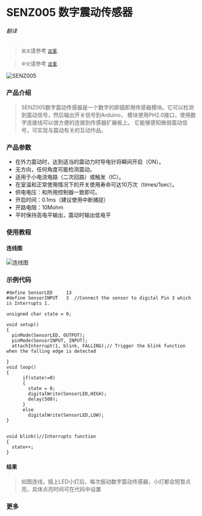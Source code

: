 # SENZ005 数字震动传感器

###### 翻译

> `英文`请参考 [`这里`](https://github.com/FizzyStudio/SENZ005-Digital-Vibration-Sensor/blob/master/README.md).

> `中文`请参考 [`这里`](https://github.com/FizzyStudio/SENZ005-Digital-Vibration-Sensor/blob/master/README_CN.md).

![](https://github.com/FizzyStudio/SENZ005-Digital-Vibration-Sensor/blob/master/pic/SENZ005.jpg "SENZ005") 

### 产品介绍

> SENZ005数字震动传感器是一个数字的即插即用传感器模块。它可以检测到震动信号，然后输出开关信号到Arduino，
> 模块使用PH2.0接口，使用数字连接线可以很方便的连接到传感器扩展板上。
> 它能够感知微弱震动信号，可实现与震动有关的互动作品。

### 产品参数

* 在外力震动时，达到适当的震动力时导电针将瞬间开启（ON）。
* 无方向，任何角度可能检测震动。
* 适用于小电流电路（二次回路）或触发（IC）。
* 在室温和正常使用情况下的开关使用寿命可达10万次（times/1sec）。
* 供电电压：和所用控制器一致即可。
* 开启时间：0.1ms（建议使用中断捕捉）
* 开路电阻：10Mohm
* 平时保持高电平输出，震动时输出低电平

### 使用教程

#### 连线图

![](https://github.com/FizzyStudio/SENZ005-Digital-Vibration-Sensor/blob/master/pic/SENZ005_2.png "连线图") 

### 示例代码

    #define SensorLED     13
    #define SensorINPUT   3  //Connect the sensor to digital Pin 3 which is Interrupts 1.
    
    unsigned char state = 0;
    
    void setup() 
    { 
      pinMode(SensorLED, OUTPUT); 
      pinMode(SensorINPUT, INPUT);
      attachInterrupt(1, blink, FALLING);// Trigger the blink function when the falling edge is detected
    
    }
    void loop()
    {
          if(state!=0)
          {
            state = 0;
            digitalWrite(SensorLED,HIGH);
            delay(500);
          }  
          else 
            digitalWrite(SensorLED,LOW);
    } 
    
    
    void blink()//Interrupts function
    {
      state++;
    }

#### 结果

> 如图连线，插上LED小灯后，每次振动数字震动传感器，小灯都会短暂点亮，具体点亮时间可在代码中设置

### 更多